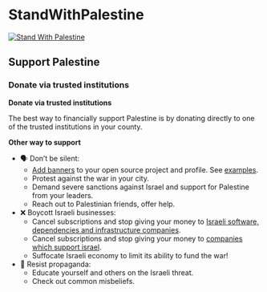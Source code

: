 # StandWithPalestine

[![Stand With Palestine](https://raw.githubusercontent.com/TheBSD/StandWithPalestine/main/banner-no-action.svg)](https://TheBSD.github.io/StandWithPalestine/)

## Support Palestine

### Donate via trusted institutions

**Donate via trusted institutions**

The best way to financially support Palestine is by donating directly to one of the trusted institutions in your county.

**Other way to support**

- 🗣 Don’t be silent:
  - [Add banners](./add-banner.md) to your open source project and profile. See [examples](https://github.com/search?q=theBSD%2FStandWithPalestine&type=code).
  - Protest against the war in your city.
  - Demand severe sanctions against Israel and support for Palestine from your leaders.
  - Reach out to Palestinian friends, offer help.
- ❌ Boycott Israeli businesses:
  - Cancel subscriptions and stop giving your money to [Israeli software, dependencies and infrastructure companies](https://github.com/TheBSD/poykott/blob/main/isreal-companies-services.json).
  - Cancel subscriptions and stop giving your money to [companies which support israel](https://github.com/TheBSD/poykott/blob/main/companies-support-isreal.json).
  - Suffocate Israeli economy to limit its ability to fund the war!
- 📰 Resist propaganda:
  - Educate yourself and others on the Israeli threat.
  - Check out common misbeliefs.
